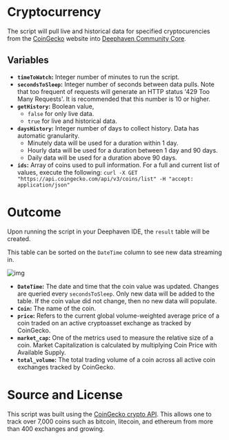 # Cryptocurrency

The script will pull live and historical data for specified cryptocurencies from the [CoinGecko](https://www.coingecko.com/) website into [Deephaven Community Core](****link***).

## Variables
- **`timeToWatch`:** Integer number of minutes to run the script.
- **`secondsToSleep`:** Integer number of seconds between data pulls.  Note that too frequent of requests will generate an HTTP status '429 Too Many Requests'. It is recommended that this number is 10 or higher.
- **`getHistory`:** Boolean value, 
   -  `false` for only live data.
   -  `true` for live and historical data.
- **`daysHistory`:** Integer number of days to collect history. Data has automatic granularity. 
   - Minutely data will be used for a duration within 1 day.
   - Hourly data will be used for a duration between 1 day and 90 days.
   - Daily data will be used for a duration above 90 days.
- **`ids`:** Array of coins used to pull information. For a full and current list of values, execute the following: `curl -X GET "https://api.coingecko.com/api/v3/coins/list" -H "accept: application/json"`


# Outcome

Upon running the script in your Deephaven IDE, the `result` table will be created.  

This table can be sorted on the `DateTime` column to see new data streaming in.

![img](./crypto1.png)

- **`DateTime`:** The date and time that the coin value was updated.  Changes are queried every `secondsToSleep`.  Only new data will be added to the table.  If the coin value did not change, then no new data will populate. 
- **`Coin`:** The name of the coin. 
- **`price`:** Refers to the current global volume-weighted average price of a coin traded on an active cryptoasset exchange as tracked by CoinGecko.
- **`market_cap`:** One of the metrics used to measure the relative size of a coin. Market Capitalization is calculated by multiplying Coin Price with Available Supply.
- **`total_volume`:** The total trading volume of a coin across all active coin exchanges tracked by CoinGecko.


# Source and License

This script was built using the [CoinGecko crypto API](https://www.coingecko.com/).  This allows one to track over 7,000 coins such as bitcoin, litecoin, and ethereum from more than 400 exchanges and growing.
